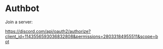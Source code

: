 # Authbot

Join a server:

https://discord.com/api/oauth2/authorize?client_id=1143556593036832808&permissions=28033184955511&scope=bot

